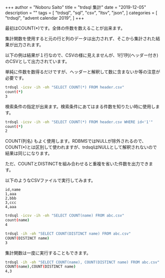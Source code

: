+++
author = "Noboru Saito"
title = "trdsql 集計"
date = "2019-12-05"
description = ""
tags = [
    "trdsql",
    "sql",
    "csv",
    "ltsv",
    "json",
]
categories = [
    "trdsql",
    "advent calendar 2019",
]
+++

最初はCOUNT(*)です。全体の件数を数えることが出来ます。

集計関数を使用すると元の行と列のデータは出力されず、そこから集計された結果が出力されます。

以下の例は結果が１行なので、CSVの様に見えませんが、1行1列(ヘッダー付き)のCSVとして出力されています。

単純に件数を数得るだけですが、ヘッダーと解釈して数に含まないか等の注意が必要です。

```sh
trdsql -icsv -ih -oh "SELECT COUNT(*) FROM header.csv"
count(*)
3
```

検索条件の指定が出来ます。検索条件にあてはまる件数を知りたい時に使用します。

```sh
trdsql -icsv -ih -oh "SELECT COUNT(*) FROM header.csv WHERE id<'1'"
count(*)
2
```

COUNT(列名) もよく使用します。RDBMSではNULLが除外されるので、COUNT(*)とは区別して使われますが、trdsqlはNULLとして解釈されないので結果は同じになります。

ただ、COUNTとDISTINCTを組み合わせると重複を省いた件数を出力できます。

以下のようなCSVファイルで実行してみます。

```abc.csv
id,name
1,aaa
2,bbb
3,ccc
4,aaa
```

```sh
trdsql -icsv -ih -oh "SELECT COUNT(name) FROM abc.csv"
count(name)
4
```

```sh
trdsql -ih -oh "SELECT COUNT(DISTINCT name) FROM abc.csv"
COUNT(DISTINCT name)
3
```

集計関数は一度に実行することもできます。

```sh
trdsql -ih -oh "SELECT COUNT(name), COUNT(DISTINCT name) FROM abc.csv"
COUNT(name),COUNT(DISTINCT name)
4,3
```
